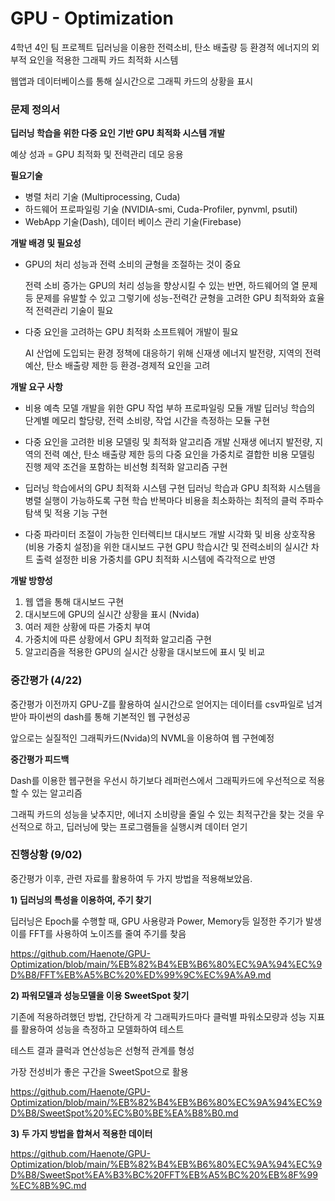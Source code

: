 # GPU - Optimization

4학년 4인 팀 프로젝트
딥러닝을 이용한 전력소비, 탄소 배출량 등 환경적 에너지의 외부적 요인을 적용한 그래픽 카드 최적화 시스템

웹앱과 데이터베이스를 통해 실시간으로 그래픽 카드의 상황을 표시



### 문제 정의서

**딥러닝 학습을 위한 다중 요인 기반 GPU 최적화 시스템 개발**

예상 성과 = GPU 최적화 및 전력관리 데모 응용

**필요기술** 

- 병렬 처리 기술 (Multiprocessing, Cuda)
- 하드웨어 프로파일링 기술 (NVIDIA-smi, Cuda-Profiler, pynvml, psutil)
- WebApp 기술(Dash), 데이터 베이스 관리 기술(Firebase)

**개발 배경 및 필요성** 

- GPU의 처리 성능과 전력 소비의 균형을 조절하는 것이 중요

  전력 소비 증가는 GPU의 처리 성능을 향상시킬 수 있는 반면, 하드웨어의 열 문제 등 문제를 유발할 수 있고
  그렇기에 성능-전력간 균형을 고려한 GPU 최적화와 효율적 전력관리 기술이 필요

- 다중 요인을 고려하는 GPU 최적화 소프트웨어 개발이 필요

  AI 산업에 도입되는 환경 정책에 대응하기 위해 신재생 에너지 발전량, 지역의 전력 예산,
  탄소 배출량 제한 등 환경-경제적 요인을 고려

**개발 요구 사항** 

- 비용 예측 모델 개발을 위한 GPU 작업 부하 프로파일링 모듈 개발
  딥러닝 학습의 단계별 메모리 할당량, 전력 소비량, 작업 시간을 측정하는 모듈 구현

- 다중 요인을 고려한 비용 모델링 및 최적화 알고리즘 개발
  신재생 에너지 발전량, 지역의 전력 예산, 탄소 배출량 제한 등의 다중 요인을 가중치로 결합한 비용 모델링 진행
  제약 조건을 포함하는 비선형 최적화 알고리즘 구현

- 딥러닝 학습에서의 GPU 최적화 시스템 구현
  딥러닝 학습과 GPU 최적화 시스템을 병렬 실행이 가능하도록 구현
  학습 반복마다 비용을 최소화하는 최적의 클럭 주파수 탐색 및 적용 기능 구현

- 다중 파라미터 조절이 가능한 인터렉티브 대시보드 개발
  시각화 및 비용 상호작용 (비용 가중치 설정)을 위한 대시보드 구현
  GPU 학습시간 및 전력소비의 실시간 차트 출력
  설정한 비용 가중치를 GPU 최적화 시스템에 즉각적으로 반영

**개발 방향성**

1. 웹 앱을 통해 대시보드 구현
2. 대시보드에 GPU의 실시간 상황을 표시 (Nvida)
3. 여러 제한 상황에 따른 가중치 부여
4. 가중치에 따른 상황에서 GPU 최적화 알고리즘 구현
5. 알고리즘을 적용한 GPU의 실시간 상황을 대시보드에 표시 및 비교



### 중간평가 (4/22)

중간평가 이전까지 GPU-Z를 활용하여 실시간으로 얻어지는 데이터를 csv파일로 넘겨받아 파이썬의 dash를 통해 기본적인 웹 구현성공

앞으로는 실질적인 그래픽카드(Nvida)의 NVML을 이용하여 웹 구현예정



**중간평가 피드백**

Dash를 이용한 웹구현을 우선시 하기보다 레퍼런스에서 그래픽카드에 우선적으로 적용할 수 있는 알고리즘 

그래픽 카드의 성능을 낮추지만, 에너지 소비량을 줄일 수 있는 최적구간을 찾는 것을 우선적으로 하고, 딥러닝에 맞는 프로그램들을 실행시켜 데이터 얻기



### 진행상황 (9/02)

중간평가 이후, 관련 자료를 활용하여 두 가지 방법을 적용해보았음.

**1) 딥러닝의 특성을 이용하여, 주기 찾기**

 딥러닝은 Epoch룰 수행할 때, GPU 사용량과 Power, Memory등 일정한 주기가 발생
 이를 FFT를 사용하여 노이즈를 줄여 주기를 찾음

 https://github.com/Haenote/GPU-Optimization/blob/main/%EB%82%B4%EB%B6%80%EC%9A%94%EC%9D%B8/FFT%EB%A5%BC%20%ED%99%9C%EC%9A%A9.md

**2) 파워모델과 성능모델을 이용 SweetSpot 찾기**

 기존에 적용하려했던 방법, 간단하게 각 그래픽카드마다 클럭별 파워소모량과 성능 지표를 활용하여 성능을 측정하고 모델화하여 테스트
 
 테스트 결과 클럭과 연산성능은 선형적 관계를 형성

 가장 전성비가 좋은 구간을 SweetSpot으로 활용

 https://github.com/Haenote/GPU-Optimization/blob/main/%EB%82%B4%EB%B6%80%EC%9A%94%EC%9D%B8/SweetSpot%20%EC%B0%BE%EA%B8%B0.md

 **3) 두 가지 방법을 합쳐서 적용한 데이터**


 https://github.com/Haenote/GPU-Optimization/blob/main/%EB%82%B4%EB%B6%80%EC%9A%94%EC%9D%B8/SweetSpot%EA%B3%BC%20FFT%EB%A5%BC%20%EB%8F%99%EC%8B%9C.md


